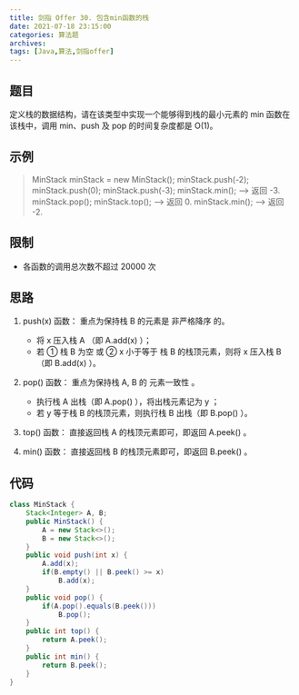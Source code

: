 ```yaml
---
title: 剑指 Offer 30. 包含min函数的栈
date: 2021-07-18 23:15:00
categories: 算法题
archives:
tags: [Java,算法,剑指offer]
---
```


## 题目

定义栈的数据结构，请在该类型中实现一个能够得到栈的最小元素的 min 函数在该栈中，调用 min、push 及 pop 的时间复杂度都是 O(1)。

## 示例

> MinStack minStack = new MinStack();
> minStack.push(-2);
> minStack.push(0);
> minStack.push(-3);
> minStack.min();   --> 返回 -3.
> minStack.pop();
> minStack.top();      --> 返回 0.
> minStack.min();   --> 返回 -2.

<!--more-->

## 限制

- 各函数的调用总次数不超过 20000 次

## 思路 

1. push(x) 函数： 重点为保持栈 B 的元素是 非严格降序 的。
   - 将 x 压入栈 A （即 A.add(x) ）；
   - 若 ① 栈 B 为空 或 ② x 小于等于 栈 B 的栈顶元素，则将 x 压入栈 B （即 B.add(x) ）。

2. pop() 函数： 重点为保持栈 A, B 的 元素一致性 。
   - 执行栈 A 出栈（即 A.pop() ），将出栈元素记为 y ；
   - 若 y 等于栈 B 的栈顶元素，则执行栈 B 出栈（即 B.pop() ）。

3. top() 函数： 直接返回栈 A 的栈顶元素即可，即返回 A.peek() 。

4. min() 函数： 直接返回栈 B 的栈顶元素即可，即返回 B.peek() 。



## 代码

```java
class MinStack {
    Stack<Integer> A, B;
    public MinStack() {
        A = new Stack<>();
        B = new Stack<>();
    }
    public void push(int x) {
        A.add(x);
        if(B.empty() || B.peek() >= x)
            B.add(x);
    }
    public void pop() {
        if(A.pop().equals(B.peek()))
            B.pop();
    }
    public int top() {
        return A.peek();
    }
    public int min() {
        return B.peek();
    }
}
```

